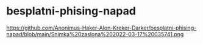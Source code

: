 # besplatni-phising-napad
https://github.com/Anonimus-Haker-Alon-Kreker-Darker/besplatni-phising-napad/blob/main/Snimka%20zaslona%202022-03-17%20035741.png
